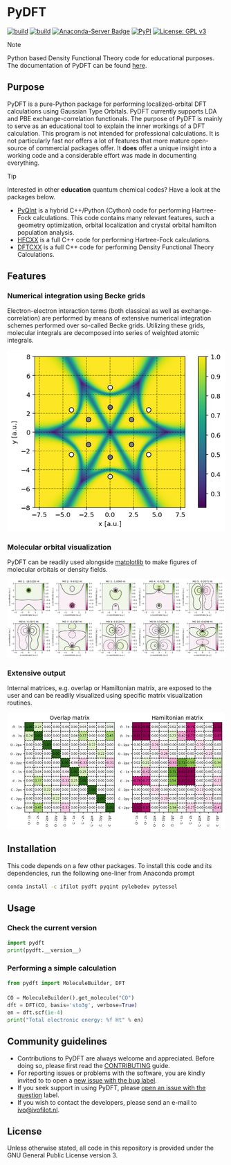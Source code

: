 # PyDFT

[![build](https://github.com/ifilot/pydft/actions/workflows/build_pypi.yml/badge.svg)](https://github.com/ifilot/pydft/actions/workflows/build_pypi.yml)
[![build](https://github.com/ifilot/pydft/actions/workflows/build_conda.yml/badge.svg)](https://github.com/ifilot/pydft/actions/workflows/build_conda.yml)
[![Anaconda-Server Badge](https://anaconda.org/ifilot/pydft/badges/version.svg)](https://anaconda.org/ifilot/pydft)
[![PyPI](https://img.shields.io/pypi/v/pydft?color=green)](https://pypi.org/project/pydft/)
[![License: GPL v3](https://img.shields.io/badge/License-GPLv3-blue.svg)](https://www.gnu.org/licenses/gpl-3.0)

> [!NOTE]  
> Python based Density Functional Theory code for educational purposes. The
> documentation of PyDFT can be found [here](https://pydft.imc-tue.nl/).

## Purpose

PyDFT is a pure-Python package for performing localized-orbital DFT calculations
using Gaussian Type Orbitals. PyDFT currently supports LDA and PBE
exchange-correlation functionals. The purpose of PyDFT is mainly to serve as an
educational tool to explain the inner workings of a DFT calculation. This
program is not intended for professional calculations. It is not particularly
fast nor offers a lot of features that more mature open-source of commercial
packages offer. It **does** offer a unique insight into a working code and a
considerable effort was made in documenting everything.

> [!TIP]  
> Interested in other **education** quantum chemical codes? Have a look at the
> packages below.
> * [PyQInt](https://github.com/ifilot/pyqint) is a hybrid C++/Python (Cython)
>   code for performing Hartree-Fock calculations. This code contains many
>   relevant features, such a geometry optimization, orbital localization and
>   crystal orbital hamilton population analysis.
> * [HFCXX](https://github.com/ifilot/hfcxx) is a full C++ code for performing
>   Hartree-Fock calculations.
> * [DFTCXX](https://github.com/ifilot/dftcxx) is a full C++ code for performing
>   Density Functional Theory Calculations.

## Features

### Numerical integration using Becke grids

Electron-electron interaction terms (both classical as well as
exchange-correlation) are performed by means of extensive numerical integration
schemes performed over so-called Becke grids. Utilizing these grids, molecular
integrals are decomposed into series of weighted atomic integrals.

![Becke grids](img/becke-grid.png)

### Molecular orbital visualization

PyDFT can be readily used alongside [matplotlib](https://matplotlib.org/stable/)
to make figures of molecular orbitals or density fields.

![Molecular orbitals of CO](img/mo_co.png)

### Extensive output

Internal matrices, e.g. overlap or Hamiltonian matrix, are exposed to the user
and can be readily visualized using specific matrix visualization routines.

![Matrices](img/matrices.png)

## Installation

This code depends on a few other packages. To install this code and its
dependencies, run the following one-liner from Anaconda prompt

```bash
conda install -c ifilot pydft pyqint pylebedev pytessel
```

## Usage

### Check the current version

```python
import pydft
print(pydft.__version__)
```

### Performing a simple calculation

```python
from pydft import MoleculeBuilder, DFT

CO = MoleculeBuilder().get_molecule("CO")
dft = DFT(CO, basis='sto3g', verbose=True)
en = dft.scf(1e-4)
print("Total electronic energy: %f Ht" % en)
```

## Community guidelines

* Contributions to PyDFT are always welcome and appreciated. Before doing so,
  please first read the [CONTRIBUTING](CONTRIBUTING.md) guide.
* For reporting issues or problems with the software, you are kindly invited to
  to open a [new issue with the bug
  label](https://github.com/ifilot/pydft/issues/new?labels=bug).
* If you seek support in using PyDFT, please [open an issue with the
  question](https://github.com/ifilot/pydft/issues/new?labels=question) label.
* If you wish to contact the developers, please send an e-mail to ivo@ivofilot.nl.

## License

Unless otherwise stated, all code in this repository is provided under the GNU
General Public License version 3.
